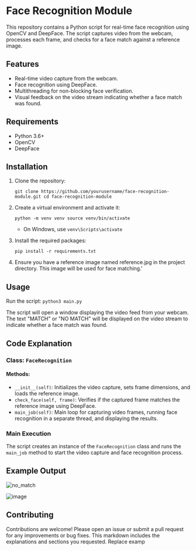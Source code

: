# Face Recognition Module

This repository contains a Python script for real-time face recognition using OpenCV and DeepFace. The script captures video from the webcam, processes each frame, and checks for a face match against a reference image.

## Features

- Real-time video capture from the webcam.
- Face recognition using DeepFace.
- Multithreading for non-blocking face verification.
- Visual feedback on the video stream indicating whether a face match was found.

## Requirements

- Python 3.6+
- OpenCV
- DeepFace

## Installation

1. Clone the repository:

   `git clone https://github.com/yourusername/face-recognition-module.git
   cd face-recognition-module`

3. Create a virtual environment and activate it:
   
    `python -m venv venv source venv/bin/activate`  
  
   - On Windows, use `venv\Scripts\activate`

3. Install the required packages:

    `pip install -r requirements.txt`

4. Ensure you have a reference image named reference.jpg in the project directory. This image will be used for face matching.'

## Usage

Run the script:
    `python3 main.py`

The script will open a window displaying the video feed from your webcam. The text "MATCH" or "NO MATCH" will be displayed on the video stream to indicate whether a face match was found.

## Code Explanation

### Class: `FaceRecognition`

#### Methods:

- `__init__(self)`: Initializes the video capture, sets frame dimensions, and loads the reference image.
- `check_face(self, frame)`: Verifies if the captured frame matches the reference image using DeepFace.
- `main_job(self)`: Main loop for capturing video frames, running face recognition in a separate thread, and displaying the results.

### Main Execution

The script creates an instance of the `FaceRecognition` class and runs the `main_job` method to start the video capture and face recognition process.

## Example Output

![no_match](https://github.com/EugeneSeverin/face_recognition/assets/106474830/12403e80-58fb-4664-a4fe-6aa45c7b902e)

![image](https://github.com/EugeneSeverin/face_recognition/assets/106474830/e3c55b96-4a68-42c2-b1cb-22c9af361151)


## Contributing

Contributions are welcome! Please open an issue or submit a pull request for any improvements or bug fixes.
This markdown includes the explanations and sections you requested. Replace examp


